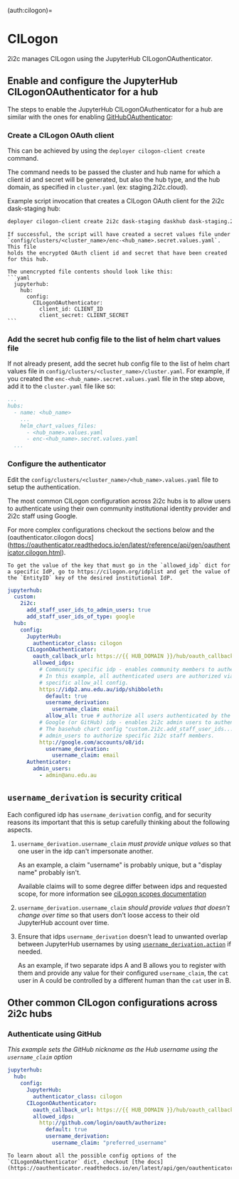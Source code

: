 (auth:cilogon)=
# CILogon
2i2c manages CILogon using the JupyterHub CILogonOAuthenticator.

## Enable and configure the JupyterHub CILogonOAuthenticator for a hub

The steps to enable the JupyterHub CILogonOAuthenticator for a hub are similar with the ones for enabling [GitHubOAuthenticator](auth:github-orgs):

### Create a CILogon OAuth client
This can be achieved by using the `deployer cilogon-client create` command.

The command needs to be passed the cluster and hub name for which a client id and secret will be generated, but also the hub type, and the hub domain, as specified in `cluster.yaml` (ex: staging.2i2c.cloud).

Example script invocation that creates a CILogon OAuth client for the 2i2c dask-staging hub:

```bash
deployer cilogon-client create 2i2c dask-staging daskhub dask-staging.2i2c.cloud
```

````{note}
If successful, the script will have created a secret values file under `config/clusters/<cluster_name>/enc-<hub_name>.secret.values.yaml`. This file
holds the encrypted OAuth client id and secret that have been created for this hub.

The unencrypted file contents should look like this:
```yaml
  jupyterhub:
    hub:
      config:
        CILogonOAuthenticator:
          client_id: CLIENT_ID
          client_secret: CLIENT_SECRET
```
````

### Add the secret hub config file to the list of helm chart values file
If not already present, add the secret hub config file to the list of helm chart values file in `config/clusters/<cluster_name>/cluster.yaml`. For example, if you created the `enc-<hub_name>.secret.values.yaml` file in the step above, add it to the `cluster.yaml` file like so:

```yaml
...
hubs:
  - name: <hub_name>
    ...
    helm_chart_values_files:
      - <hub_name>.values.yaml
      - enc-<hub_name>.secret.values.yaml
  ...
```

### Configure the authenticator

Edit the `config/clusters/<cluster_name>/<hub_name>.values.yaml` file to setup the authentication.

The most common CILogon configuration across 2i2c hubs is to allow users to authenticate using their own community institutional identity provider and 2i2c staff using Google.

For more complex configurations checkout the sections below and the (oauthenticator.cilogon docs](https://oauthenticator.readthedocs.io/en/latest/reference/api/gen/oauthenticator.cilogon.html).

```{important}
To get the value of the key that must go in the `allowed_idp` dict for a specific IdP, go to https://cilogon.org/idplist and get the value of the `EntityID` key of the desired institutional IdP.
```

```yaml
jupyterhub:
  custom:
    2i2c:
      add_staff_user_ids_to_admin_users: true
      add_staff_user_ids_of_type: google
  hub:
    config:
      JupyterHub:
        authenticator_class: cilogon
      CILogonOAuthenticator:
        oauth_callback_url: https://{{ HUB_DOMAIN }}/hub/oauth_callback
        allowed_idps:
          # Community specific idp - enables community members to authenticate.
          # In this example, all authenticated users are authorized via the idp
          # specific allow_all config.
          https://idp2.anu.edu.au/idp/shibboleth:
            default: true
            username_derivation:
              username_claim: email
            allow_all: true # authorize all users authenticated by the idp
          # Google (or GitHub) idp - enables 2i2c admin users to authenticate.
          # The basehub chart config "custom.2i2c.add_staff_user_ids..." expands
          # admin_users to authorize specific 2i2c staff members.
          http://google.com/accounts/o8/id:
            username_derivation:
              username_claim: email
      Authenticator:
        admin_users:
          - admin@anu.edu.au
```

## `username_derivation` is security critical

Each configured idp has `username_derivation` config, and for security reasons
its important that this is setup carefully thinking about the following aspects.

1. `username_derivation.username_claim` _must provide unique values_ so that one
   user in the idp can't impersonate another.

   As an example, a claim "username" is probably unique, but a "display name"
   probably isn't.

   Available claims will to some degree differ between idps and requested scope,
   for more information see [ciLogon scopes documentation]
2. `username_derivation.username_claim` _should provide values that doesn't
   change over time_ so that users don't loose access to their old JupyterHub
   account over time.
3. Ensure that idps `username_derivation` doesn't lead to unwanted overlap
   between JupyterHub usernames by using [`username_derivation.action`] if
   needed.

   As an example, if two separate idps A and B allows you to register with them
   and provide any value for their configured `username_claim`, the `cat` user
   in A could be controlled by a different human than the `cat` user in B.

[`username_derivation.action`]: https://oauthenticator.readthedocs.io/en/latest/reference/api/gen/oauthenticator.cilogon.html#oauthenticator.cilogon.CILogonOAuthenticator.allowed_idps
[ciLogon scopes documentation]: https://www.cilogon.org/oidc#h.p_PEQXL8QUjsQm

## Other common CILogon configurations across 2i2c hubs

### Authenticate using GitHub

*This example sets the GitHub nickname as the Hub username using the `username_claim` option*

```yaml
jupyterhub:
  hub:
    config:
      JupyterHub:
        authenticator_class: cilogon
      CILogonOAuthenticator:
        oauth_callback_url: https://{{ HUB_DOMAIN }}/hub/oauth_callback
        allowed_idps:
          http://github.com/login/oauth/authorize:
            default: true
            username_derivation:
              username_claim: "preferred_username"
```

```{important}
To learn about all the possible config options of the `CILogonOAuthenticator` dict, checkout [the docs](https://oauthenticator.readthedocs.io/en/latest/api/gen/oauthenticator.cilogon.html#oauthenticator.cilogon.CILogonOAuthenticator.allowed_idps).
```